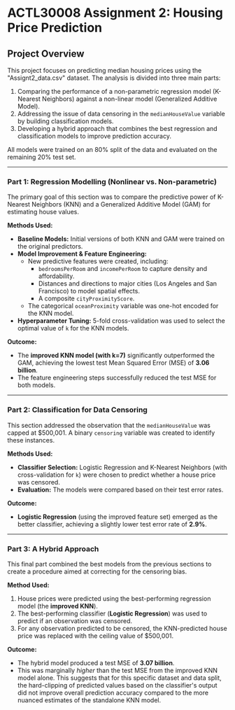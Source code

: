 # ACTL30008 Assignment 2: Housing Price Prediction

## Project Overview

This project focuses on predicting median housing prices using the "Assignt2_data.csv" dataset. The analysis is divided into three main parts:

1.  Comparing the performance of a non-parametric regression model (K-Nearest Neighbors) against a non-linear model (Generalized Additive Model).
2.  Addressing the issue of data censoring in the `medianHouseValue` variable by building classification models.
3.  Developing a hybrid approach that combines the best regression and classification models to improve prediction accuracy.

All models were trained on an 80% split of the data and evaluated on the remaining 20% test set.

---

### Part 1: Regression Modelling (Nonlinear vs. Non-parametric)

The primary goal of this section was to compare the predictive power of K-Nearest Neighbors (KNN) and a Generalized Additive Model (GAM) for estimating house values.

**Methods Used:**

* **Baseline Models:** Initial versions of both KNN and GAM were trained on the original predictors.
* **Model Improvement & Feature Engineering:**
    * New predictive features were created, including:
        * `bedroomsPerRoom` and `incomePerRoom` to capture density and affordability.
        * Distances and directions to major cities (Los Angeles and San Francisco) to model spatial effects.
        * A composite `cityProximityScore`.
    * The categorical `oceanProximity` variable was one-hot encoded for the KNN model.
* **Hyperparameter Tuning:** 5-fold cross-validation was used to select the optimal value of `k` for the KNN models.

**Outcome:**

* The **improved KNN model (with k=7)** significantly outperformed the GAM, achieving the lowest test Mean Squared Error (MSE) of **3.06 billion**.
* The feature engineering steps successfully reduced the test MSE for both models.

---

### Part 2: Classification for Data Censoring

This section addressed the observation that the `medianHouseValue` was capped at $500,001. A binary `censoring` variable was created to identify these instances.

**Methods Used:**

* **Classifier Selection:** Logistic Regression and K-Nearest Neighbors (with cross-validation for `k`) were chosen to predict whether a house price was censored.
* **Evaluation:** The models were compared based on their test error rates.

**Outcome:**

* **Logistic Regression** (using the improved feature set) emerged as the better classifier, achieving a slightly lower test error rate of **2.9%**.

---

### Part 3: A Hybrid Approach

This final part combined the best models from the previous sections to create a procedure aimed at correcting for the censoring bias.

**Method Used:**

1.  House prices were predicted using the best-performing regression model (the **improved KNN**).
2.  The best-performing classifier (**Logistic Regression**) was used to predict if an observation was censored.
3.  For any observation predicted to be censored, the KNN-predicted house price was replaced with the ceiling value of $500,001.

**Outcome:**

* The hybrid model produced a test MSE of **3.07 billion**.
* This was marginally *higher* than the test MSE from the improved KNN model alone. This suggests that for this specific dataset and data split, the hard-clipping of predicted values based on the classifier's output did not improve overall prediction accuracy compared to the more nuanced estimates of the standalone KNN model.
